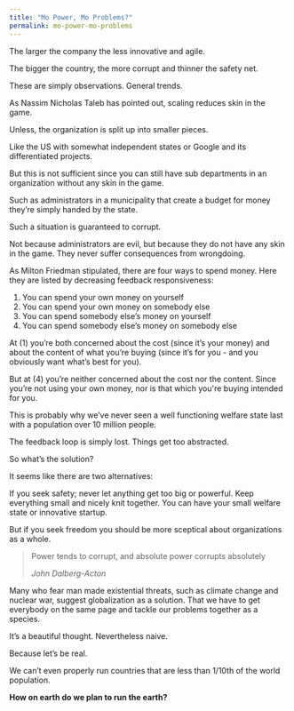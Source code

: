 ```yaml
---
title: "Mo Power, Mo Problems?"
permalink: mo-power-mo-problems
---
```

The larger the company the less innovative and agile.

The bigger the country, the more corrupt and thinner the safety net.

These are simply observations. General trends.

As Nassim Nicholas Taleb has pointed out, scaling reduces skin in the game.

Unless, the organization is split up into smaller pieces.

Like the US with somewhat independent states or Google and its differentiated projects.

But this is not sufficient since you can still have sub departments in an organization without any skin in the game.

Such as administrators in a municipality that create a budget for money they’re simply handed by the state.

Such a situation is guaranteed to corrupt.

Not because administrators are evil, but because they do not have any skin in the game. They never suffer consequences from wrongdoing.

As Milton Friedman stipulated, there are four ways to spend money. Here they are listed by decreasing feedback responsiveness:

1. You can spend your own money on yourself
2. You can spend your own money on somebody else
3. You can spend somebody else’s money on yourself
4. You can spend somebody else’s money on somebody else

At (1) you’re both concerned about the cost (since it’s your money) and about the content of what you’re buying (since it’s for you - and you obviously want what’s best for you).

But at (4) you’re neither concerned about the cost nor the content. Since you’re not using your own money, nor is that which you're buying intended for you.

This is probably why we’ve never seen a well functioning welfare state last with a population over 10 million people.

The feedback loop is simply lost. Things get too abstracted.

So what’s the solution?

It seems like there are two alternatives:

If you seek safety; never let anything get too big or powerful. Keep everything small and nicely knit together. You can have your small welfare state or innovative startup.

But if you seek freedom you should be more sceptical about organizations as a whole.

> Power tends to corrupt, and absolute power corrupts absolutely
> 
> <cite>John Dalberg-Acton</cite>

Many who fear man made existential threats, such as climate change and nuclear war, suggest globalization as a solution. That we have to get everybody on the same page and tackle our problems together as a species.

It’s a beautiful thought. Nevertheless naive.

Because let’s be real.

We can’t even properly run countries that are less than 1/10th of the world population.

**How on earth do we plan to run the earth?**